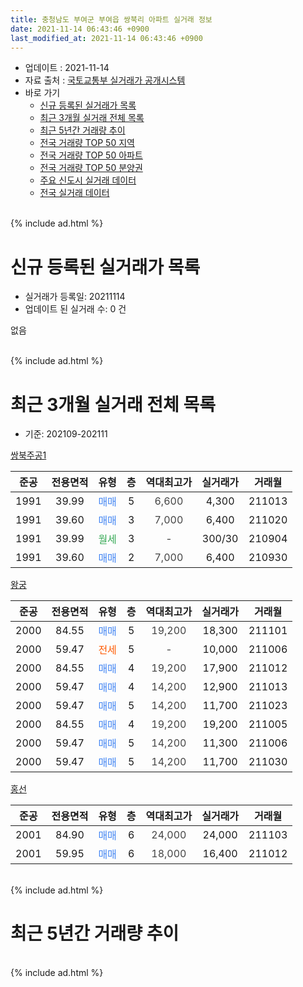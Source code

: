 ```yaml
---
title: 충청남도 부여군 부여읍 쌍북리 아파트 실거래 정보
date: 2021-11-14 06:43:46 +0900
last_modified_at: 2021-11-14 06:43:46 +0900
---
```


* 업데이트 : 2021-11-14
* 자료 출처 : [국토교통부 실거래가 공개시스템](http://rt.molit.go.kr)
* 바로 가기
    * [신규 등록된 실거래가 목록](#신규-등록된-실거래가-목록)
    * [최근 3개월 실거래 전체 목록](#최근-3개월-실거래-전체-목록)
    * [최근 5년간 거래량 추이](#최근-5년간-거래량-추이)
    * [전국 거래량 TOP 50 지역](https://inasie.github.io/apt-trade-info/최근-3개월-전국에서-가장-거래가-많이-발생한-지역)
    * [전국 거래량 TOP 50 아파트](https://inasie.github.io/apt-trade-info/최근-3개월-전국에서-가장-거래가-많이-발생한-아파트)
    * [전국 거래량 TOP 50 분양권](https://inasie.github.io/apt-trade-info/최근-3개월-전국에서-가장-거래가-많이-발생한-분양권)
    * [주요 신도시 실거래 데이터](https://inasie.github.io/apt-trade-info/주요-신도시)
    * [전국 실거래 데이터](https://inasie.github.io/apt-trade-info/전국)
<br>
{% include ad.html %}
<br>

# 신규 등록된 실거래가 목록
* 실거래가 등록일: 20211114
* 업데이트 된 실거래 수: 0 건

없음

<br>
{% include ad.html %}
<br>

# 최근 3개월 실거래 전체 목록
* 기준: 202109-202111


[쌍북주공1](https://search.naver.com/search.naver?query=%EC%B6%A9%EC%B2%AD%EB%82%A8%EB%8F%84+%EB%B6%80%EC%97%AC%EA%B5%B0+%EB%B6%80%EC%97%AC%EC%9D%8D+%EC%8C%8D%EB%B6%81%EB%A6%AC+%EC%8C%8D%EB%B6%81%EC%A3%BC%EA%B3%B51)

|준공|전용면적|유형|층|역대최고가|실거래가|거래월|
|:---:|:---:|:---:|:---:|:---:|:---:|:---:|
|1991|39.99|<span style="color:#4285f3">매매</span>|5|<span style="color:#444444">6,600</span>|4,300|211013|
|1991|39.60|<span style="color:#4285f3">매매</span>|3|<span style="color:#444444">7,000</span>|6,400|211020|
|1991|39.99|<span style="color:#34a853">월세</span>|3|<span style="color:#444444">-</span>|300/30|210904|
|1991|39.60|<span style="color:#4285f3">매매</span>|2|<span style="color:#444444">7,000</span>|6,400|210930|

[왕궁](https://search.naver.com/search.naver?query=%EC%B6%A9%EC%B2%AD%EB%82%A8%EB%8F%84+%EB%B6%80%EC%97%AC%EA%B5%B0+%EB%B6%80%EC%97%AC%EC%9D%8D+%EC%8C%8D%EB%B6%81%EB%A6%AC+%EC%99%95%EA%B6%81)

|준공|전용면적|유형|층|역대최고가|실거래가|거래월|
|:---:|:---:|:---:|:---:|:---:|:---:|:---:|
|2000|84.55|<span style="color:#4285f3">매매</span>|5|<span style="color:#444444">19,200</span>|18,300|211101|
|2000|59.47|<span style="color:#ff5a00">전세</span>|5|<span style="color:#444444">-</span>|10,000|211006|
|2000|84.55|<span style="color:#4285f3">매매</span>|4|<span style="color:#444444">19,200</span>|17,900|211012|
|2000|59.47|<span style="color:#4285f3">매매</span>|4|<span style="color:#444444">14,200</span>|12,900|211013|
|2000|59.47|<span style="color:#4285f3">매매</span>|5|<span style="color:#444444">14,200</span>|11,700|211023|
|2000|84.55|<span style="color:#4285f3">매매</span>|4|<span style="color:#444444">19,200</span>|19,200|211005|
|2000|59.47|<span style="color:#4285f3">매매</span>|5|<span style="color:#444444">14,200</span>|11,300|211006|
|2000|59.47|<span style="color:#4285f3">매매</span>|5|<span style="color:#444444">14,200</span>|11,700|211030|

[홍선](https://search.naver.com/search.naver?query=%EC%B6%A9%EC%B2%AD%EB%82%A8%EB%8F%84+%EB%B6%80%EC%97%AC%EA%B5%B0+%EB%B6%80%EC%97%AC%EC%9D%8D+%EC%8C%8D%EB%B6%81%EB%A6%AC+%ED%99%8D%EC%84%A0)

|준공|전용면적|유형|층|역대최고가|실거래가|거래월|
|:---:|:---:|:---:|:---:|:---:|:---:|:---:|
|2001|84.90|<span style="color:#4285f3">매매</span>|6|<span style="color:#444444">24,000</span>|24,000|211103|
|2001|59.95|<span style="color:#4285f3">매매</span>|6|<span style="color:#444444">18,000</span>|16,400|211012|


<br>
{% include ad.html %}
<br>

# 최근 5년간 거래량 추이


<div style="width:100%;">
    <canvas id="deal_progress" height="200"></canvas>
</div>

<script>
new Chart(document.getElementById("deal_progress"), {
    type: 'line',
    data: {
        labels: ['201611','201612','201701','201702','201703','201704','201705','201706','201707','201708','201709','201710','201711','201712','201801','201802','201803','201804','201805','201806','201807','201808','201809','201810','201811','201812','201901','201902','201903','201904','201905','201906','201907','201908','201909','201910','201911','201912','202001','202002','202003','202004','202005','202006','202007','202008','202009','202010','202011','202012','202101','202102','202103','202104','202105','202106','202107','202108','202109','202110','202111'],
        datasets: [{
            label: '매매',
            pointRadius: 1,
            data: [0, 2, 3, 2, 4, 9, 7, 0, 2, 3, 3, 6, 2, 2, 3, 0, 9, 6, 5, 4, 5, 7, 5, 6, 6, 5, 4, 7, 6, 8, 6, 4, 3, 4, 4, 2, 8, 5, 6, 5, 8, 5, 6, 10, 10, 4, 7, 5, 9, 5, 7, 6, 8, 22, 12, 8, 6, 2, 1, 9, 2],
            borderColor: "rgba(255, 201, 14, 1)",
            backgroundColor: "rgba(255, 201, 14, 0.5)",
            fill: false,
            lineTension: 0
        },{
            label: '전월세',
            pointRadius: 1,
            data: [1, 3, 2, 4, 5, 1, 3, 5, 1, 0, 1, 0, 1, 2, 1, 3, 4, 2, 3, 6, 5, 3, 2, 4, 2, 3, 3, 1, 2, 1, 1, 0, 3, 0, 1, 0, 0, 1, 2, 1, 1, 1, 0, 1, 3, 1, 2, 2, 0, 0, 2, 1, 1, 0, 2, 0, 3, 0, 1, 1, 0],
            borderColor: "rgba(0, 141, 185, 1)",
            backgroundColor: "rgba(0, 141, 185, 0.5)",
            fill: false,
            lineTension: 0
        }
        ]
    },
    options: {
        responsive: true,
        title: {
            display: false
        },
        tooltips: {
            mode: 'index',
            intersect: false
        },
        hover: {
            mode: 'nearest',
            intersect: true
        },
        scales: {
            xAxes: [{
                display: true,
                scaleLabel: {
                    display: true,
                    labelString: '년/월'
                }
            }],
            yAxes: [{
                display: true,
                ticks: {
                    suggestedMin: 0,
                },
                scaleLabel: {
                    display: true,
                    labelString: '실거래 수'
                }
            }]
        }
    }
});

</script>


<br>
{% include ad.html %}
<br>

